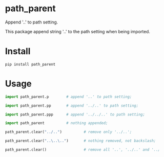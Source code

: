 # path_parent
Append '..' to path setting.

This package append string '..' to the path setting when being imported.

# Install
```
pip install path_parent
```

# Usage
```python
import path_parent.p		# append '..' to path setting;

import path_parent.pp		# append '../..' to path setting;

import path_parent.ppp		# append '../../..' to path setting;

import path_parent			# nothing appended;

path_parent.clear("../..")			# remove only '../..';

path_parent.clear("..\..\..")		# nothing removed, not backslash;

path_parent.clear()			        # remove all '..', '../..' and '../../..';

```
